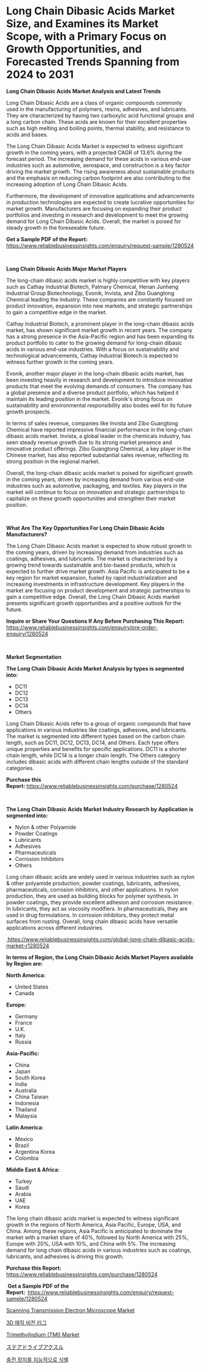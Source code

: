 <p><h1>Long Chain Dibasic Acids Market Size, and Examines its Market Scope, with a Primary Focus on Growth Opportunities, and Forecasted Trends Spanning from 2024 to 2031</h1></p><p><strong>Long Chain Dibasic Acids Market Analysis and Latest Trends</strong></p>
<p><p>Long Chain Dibasic Acids are a class of organic compounds commonly used in the manufacturing of polymers, resins, adhesives, and lubricants. They are characterized by having two carboxylic acid functional groups and a long carbon chain. These acids are known for their excellent properties such as high melting and boiling points, thermal stability, and resistance to acids and bases.</p><p>The Long Chain Dibasic Acids Market is expected to witness significant growth in the coming years, with a projected CAGR of 13.6% during the forecast period. The increasing demand for these acids in various end-use industries such as automotive, aerospace, and construction is a key factor driving the market growth. The rising awareness about sustainable products and the emphasis on reducing carbon footprint are also contributing to the increasing adoption of Long Chain Dibasic Acids.</p><p>Furthermore, the development of innovative applications and advancements in production technologies are expected to create lucrative opportunities for market growth. Manufacturers are focusing on expanding their product portfolios and investing in research and development to meet the growing demand for Long Chain Dibasic Acids. Overall, the market is poised for steady growth in the foreseeable future.</p></p>
<p><strong>Get a Sample PDF of the Report:&nbsp;</strong> <a href="https://www.reliablebusinessinsights.com/enquiry/request-sample/1280524">https://www.reliablebusinessinsights.com/enquiry/request-sample/1280524</a></p>
<p>&nbsp;</p>
<p><strong>Long Chain Dibasic Acids Major Market Players</strong></p>
<p><p>The long-chain dibasic acids market is highly competitive with key players such as Cathay Industrial Biotech, Palmary Chemical, Henan Junheng Industrial Group Biotechnology, Evonik, Invista, and Zibo Guangtong Chemical leading the industry. These companies are constantly focused on product innovation, expansion into new markets, and strategic partnerships to gain a competitive edge in the market.</p><p>Cathay Industrial Biotech, a prominent player in the long-chain dibasic acids market, has shown significant market growth in recent years. The company has a strong presence in the Asia-Pacific region and has been expanding its product portfolio to cater to the growing demand for long-chain dibasic acids in various end-use industries. With a focus on sustainability and technological advancements, Cathay Industrial Biotech is expected to witness further growth in the coming years.</p><p>Evonik, another major player in the long-chain dibasic acids market, has been investing heavily in research and development to introduce innovative products that meet the evolving demands of consumers. The company has a global presence and a diverse product portfolio, which has helped it maintain its leading position in the market. Evonik's strong focus on sustainability and environmental responsibility also bodes well for its future growth prospects.</p><p>In terms of sales revenue, companies like Invista and Zibo Guangtong Chemical have reported impressive financial performance in the long-chain dibasic acids market. Invista, a global leader in the chemicals industry, has seen steady revenue growth due to its strong market presence and innovative product offerings. Zibo Guangtong Chemical, a key player in the Chinese market, has also reported substantial sales revenue, reflecting its strong position in the regional market.</p><p>Overall, the long-chain dibasic acids market is poised for significant growth in the coming years, driven by increasing demand from various end-use industries such as automotive, packaging, and textiles. Key players in the market will continue to focus on innovation and strategic partnerships to capitalize on these growth opportunities and strengthen their market position.</p></p>
<p>&nbsp;</p>
<p><strong>What Are The Key Opportunities For Long Chain Dibasic Acids Manufacturers?</strong></p>
<p><p>The Long Chain Dibasic Acids market is expected to show robust growth in the coming years, driven by increasing demand from industries such as coatings, adhesives, and lubricants. The market is characterized by a growing trend towards sustainable and bio-based products, which is expected to further drive market growth. Asia Pacific is anticipated to be a key region for market expansion, fueled by rapid industrialization and increasing investments in infrastructure development. Key players in the market are focusing on product development and strategic partnerships to gain a competitive edge. Overall, the Long Chain Dibasic Acids market presents significant growth opportunities and a positive outlook for the future.</p></p>
<p><strong>Inquire or Share Your Questions If Any Before Purchasing This Report:</strong> <a href="https://www.reliablebusinessinsights.com/enquiry/pre-order-enquiry/1280524">https://www.reliablebusinessinsights.com/enquiry/pre-order-enquiry/1280524</a></p>
<p>&nbsp;</p>
<p><strong>Market Segmentation</strong></p>
<p><strong>The Long Chain Dibasic Acids Market Analysis by types is segmented into:</strong></p>
<p><ul><li>DC11</li><li>DC12</li><li>DC13</li><li>DC14</li><li>Others</li></ul></p>
<p><p>Long Chain Dibasic Acids refer to a group of organic compounds that have applications in various industries like coatings, adhesives, and lubricants. The market is segmented into different types based on the carbon chain length, such as DC11, DC12, DC13, DC14, and Others. Each type offers unique properties and benefits for specific applications. DC11 is a shorter chain length, while DC14 is a longer chain length. The Others category includes dibasic acids with different chain lengths outside of the standard categories.</p></p>
<p><strong>Purchase this Report:&nbsp;</strong><a href="https://www.reliablebusinessinsights.com/purchase/1280524">https://www.reliablebusinessinsights.com/purchase/1280524</a></p>
<p>&nbsp;</p>
<p><strong>The Long Chain Dibasic Acids Market Industry Research by Application is segmented into:</strong></p>
<p><ul><li>Nylon & other Polyamide</li><li>Powder Coatings</li><li>Lubricants</li><li>Adhesives</li><li>Pharmaceuticals</li><li>Corrosion Inhibitors</li><li>Others</li></ul></p>
<p><p>Long chain dibasic acids are widely used in various industries such as nylon & other polyamide production, powder coatings, lubricants, adhesives, pharmaceuticals, corrosion inhibitors, and other applications. In nylon production, they are used as building blocks for polymer synthesis. In powder coatings, they provide excellent adhesion and corrosion resistance. In lubricants, they act as viscosity modifiers. In pharmaceuticals, they are used in drug formulations. In corrosion inhibitors, they protect metal surfaces from rusting. Overall, long chain dibasic acids have versatile applications across different industries.</p></p>
<p><a href="https://www.reliablebusinessinsights.com/global-long-chain-dibasic-acids-market-r1280524">&nbsp;https://www.reliablebusinessinsights.com/global-long-chain-dibasic-acids-market-r1280524</a></p>
<p><strong>In terms of Region, the Long Chain Dibasic Acids Market Players available by Region are:</strong></p>
<p>
    <p> <strong> North America: </strong>
        <ul>
            <li>United States</li>
            <li>Canada</li>
        </ul>
        </p> 
    <p> <strong> Europe: </strong>
        <ul>
            <li>Germany</li>
            <li>France</li>
            <li>U.K.</li>
            <li>Italy</li>
            <li>Russia</li>
        </ul>
        </p> 
    <p> <strong> Asia-Pacific: </strong>
        <ul>
            <li>China</li>
            <li>Japan</li>
            <li>South Korea</li>
            <li>India</li>
            <li>Australia</li>
            <li>China Taiwan</li>
            <li>Indonesia</li>
            <li>Thailand</li>
            <li>Malaysia</li>
        </ul>
        </p> 
    <p> <strong> Latin America: </strong>
        <ul>
            <li>Mexico</li>
            <li>Brazil</li>
            <li>Argentina Korea</li>
            <li>Colombia</li>
        </ul>
        </p> 
    <p> <strong> Middle East & Africa: </strong>
        <ul>
            <li>Turkey</li>
            <li>Saudi</li>
            <li>Arabia</li>
            <li>UAE</li>
            <li>Korea</li>
        </ul>
    </p>
    </p>
<p><p>The long chain dibasic acids market is expected to witness significant growth in the regions of North America, Asia Pacific, Europe, USA, and China. Among these regions, Asia Pacific is anticipated to dominate the market with a market share of 40%, followed by North America with 25%, Europe with 20%, USA with 10%, and China with 5%. The increasing demand for long chain dibasic acids in various industries such as coatings, lubricants, and adhesives is driving this growth.</p></p>
<p><strong>Purchase this Report: </strong><a href="https://www.reliablebusinessinsights.com/purchase/1280524">https://www.reliablebusinessinsights.com/purchase/1280524</a></p>
<p>&nbsp;<strong>Get a Sample PDF of the Report:&nbsp;&nbsp;</strong><a href="https://www.reliablebusinessinsights.com/enquiry/request-sample/1280524">https://www.reliablebusinessinsights.com/enquiry/request-sample/1280524</a></p>
<p><strong></strong></p>
<p><p><a href="https://issuu.com/reportprime-2/docs/scanning-transmission-electron-microscope-market-s">Scanning Transmission Electron Microscope Market</a></p><p><a href="https://github.com/apple8975768/Market-Research-Report-List-1/blob/main/151959489994.md">3D 매직 비전 러그</a></p><p><a href="https://github.com/lorenzaSchmeler/Market-Research-Report-List-1/blob/main/trimethylindium-tmi-market.md">Trimethylindium (TMI) Market</a></p><p><a href="https://github.com/gfggqjbfys368009/Market-Research-Report-List-2/blob/main/580767898545.md">ステアドライブアクスル</a></p><p><a href="https://github.com/solomonbode85/Market-Research-Report-List-1/blob/main/762112089993.md">충전 장치를 지능적으로 식별</a></p></p>